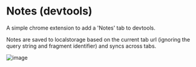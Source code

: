 # Notes (devtools)

A simple chrome extension to add a 'Notes' tab to devtools.

Notes are saved to localstorage based on the current tab url (ignoring the query string and fragment identifier) and syncs across tabs.

![image](https://github.com/JeremyJaydan/notes-devtools/assets/15324232/2438aa12-09d9-4a42-8f34-dd28b81bbb1a)

